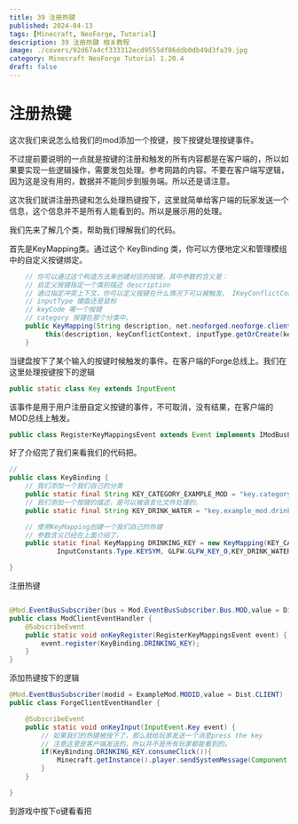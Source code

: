 ```yaml
---
title: 39 注册热键
published: 2024-04-13
tags: [Minecraft, NeoForge, Tutorial]
description: 39 注册热键 相关教程
image: ./covers/92d67a4cf333312ecd9555df86ddb0db49d3fa39.jpg
category: Minecraft NeoForge Tutorial 1.20.4
draft: false
---
```

# 注册热键

这次我们来说怎么给我们的mod添加一个按键，按下按键处理按键事件。

不过提前要说明的一点就是按键的注册和触发的所有内容都是在客户端的，所以如果要实现一些逻辑操作，需要发包处理。参考网路的内容。不要在客户端写逻辑，因为这是没有用的，数据并不能同步到服务端。所以还是请注意。

这次我们就讲注册热键和怎么处理热键按下，这里就简单给客户端的玩家发送一个信息，这个信息并不是所有人能看到的。所以是展示用的处理。

我们先来了解几个类，帮助我们理解我们的代码。

首先是KeyMapping类。通过这个 KeyBinding 类，你可以方便地定义和管理模组中的自定义按键绑定。

```java
    // 你可以通过这个构造方法来创建对应的按键，其中参数的含义是：
    // 自定义按键指定一个类别描述 description
    // 通过指定冲突上下文，你可以定义按键在什么情况下可以被触发。 IKeyConflictContext
    // inputType 键盘还是鼠标
    // keyCode 哪一个按键
    // category 按键在那个分类中。
    public KeyMapping(String description, net.neoforged.neoforge.client.settings.IKeyConflictContext keyConflictContext, final InputConstants.Type inputType, final int keyCode, String category) {
         this(description, keyConflictContext, inputType.getOrCreate(keyCode), category);
    }

```
当键盘按下了某个输入的按键时候触发的事件。在客户端的Forge总线上。我们在这里处理按键按下的逻辑

```java
public static class Key extends InputEvent
```

该事件是用于用户注册自定义按键的事件，不可取消，没有结果，在客户端的MOD总线上触发。

```java
public class RegisterKeyMappingsEvent extends Event implements IModBusEvent
```

好了介绍完了我们来看我们的代码把。

```java
//
public class KeyBinding {
    // 我们添加一个我们自己的分类
    public static final String KEY_CATEGORY_EXAMPLE_MOD = "key.category.example_mod";
    // 我们添加一个按键的描述，是可以被语言化文件处理的。
    public static final String KEY_DRINK_WATER = "key.example_mod.drink_water";

    // 使用KeyMapping创建一个我们自己的热键
    // 参数含义已经在上面介绍了。
    public static final KeyMapping DRINKING_KEY = new KeyMapping(KEY_CATEGORY_EXAMPLE_MOD, KeyConflictContext.IN_GAME,
            InputConstants.Type.KEYSYM, GLFW.GLFW_KEY_O,KEY_DRINK_WATER);

}
```

注册热键

```java

@Mod.EventBusSubscriber(bus = Mod.EventBusSubscriber.Bus.MOD,value = Dist.CLIENT)
public class ModClientEventHandler {
    @SubscribeEvent
    public static void onKeyRegister(RegisterKeyMappingsEvent event) {
        event.register(KeyBinding.DRINKING_KEY);
    }
}

```

添加热键按下的逻辑

```java
@Mod.EventBusSubscriber(modid = ExampleMod.MODID,value = Dist.CLIENT)
public class ForgeClientEventHandler {

    @SubscribeEvent
    public static void onKeyInput(InputEvent.Key event) {
        // 如果我们的热键被按下了，那么就给玩家发送一个消息press the key
        // 注意这里是客户端发送的，所以并不是所有玩家都能看到的。
        if(KeyBinding.DRINKING_KEY.consumeClick()){
            Minecraft.getInstance().player.sendSystemMessage(Component.literal("Press the key!"));
        }
    }

}

```

到游戏中按下o键看看把